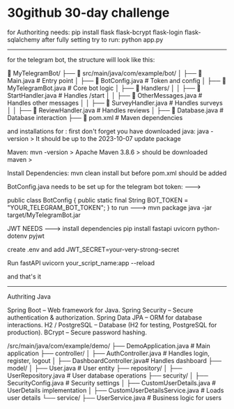 # 30github 30-day challenge 

for Authoriting needs: pip install flask flask-bcrypt flask-login flask-sqlalchemy
after fully setting try to run: python app.py

----------------------------------------------------------
for the telegram bot, the structure will look like this: 

📂 MyTelegramBot/
 ├── 📂 src/main/java/com/example/bot/
 │    ├── 📄 Main.java                 # Entry point
 │    ├── 📄 BotConfig.java            # Token and config
 │    ├── 📄 MyTelegramBot.java        # Core bot logic
 │    ├── 📄 Handlers/
 │    │    ├── 📄 StartHandler.java    # Handles /start
 │    │    ├── 📄 OtherMessages.java   # Handles other messages
 │    │    ├── 📄 SurveyHandler.java   # Handles surveys
 │    │    ├── 📄 ReviewHandler.java   # Handles reviews
 │    ├── 📄 Database.java             # Database interaction
 ├── 📄 pom.xml                         # Maven dependencies

and installations for :
first don't forget you have downloaded java: java -version > It should be up to the 2023-10-07 update package 

Maven: mvn -version > Apache Maven 3.8.6 > should be downloaded maven >

Install Dependencies: mvn clean install but before pom.xml should be added 

BotConfig.java needs to be set up for the telegram bot token: ---> 

public class BotConfig {
    public static final String BOT_TOKEN = "YOUR_TELEGRAM_BOT_TOKEN";
}
to run ---> 
mvn package
java -jar target/MyTelegramBot.jar



JWT NEEDS --->
install dependencies 
pip install fastapi uvicorn
python-dotenv pyjwt

create .env and add 
JWT_SECRET=your-very-strong-secret

Run fastAPI
uvicorn your_script_name:app --reload
 
and that's it 


_____________________________________________________________________________________________
Authriting Java

Spring Boot – Web framework for Java.
Spring Security – Secure authentication & authorization.
Spring Data JPA – ORM for database interactions.
H2 / PostgreSQL – Database (H2 for testing, PostgreSQL for production).
BCrypt – Secure password hashing.


/src/main/java/com/example/demo/
├── DemoApplication.java        # Main application
├── controller/
│   ├── AuthController.java     # Handles login, register, logout
│   ├── DashboardController.java# Handles dashboard
├── model/
│   ├── User.java               # User entity
├── repository/
│   ├── UserRepository.java     # User database operations
├── security/
│   ├── SecurityConfig.java     # Security settings
│   ├── CustomUserDetails.java  # UserDetails implementation
│   ├── CustomUserDetailsService.java # Loads user details
└── service/
    ├── UserService.java        # Business logic for users
 




